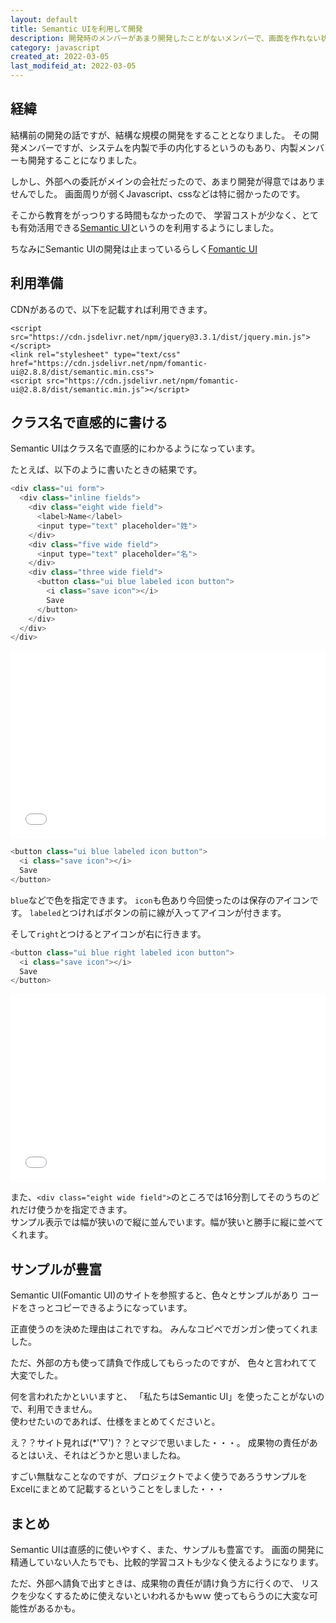 ```yaml
---
layout: default
title: Semantic UIを利用して開発
description: 開発時のメンバーがあまり開発したことがないメンバーで、画面を作れない状態でした。そこでSemantic UIを利用して開発した話です。
category: javascript
created_at: 2022-03-05
last_modifeid_at: 2022-03-05
---
```


## 経緯

結構前の開発の話ですが、結構な規模の開発をすることとなりました。
その開発メンバーですが、システムを内製で手の内化するというのもあり、内製メンバーも開発することになりました。

しかし、外部への委託がメインの会社だったので、あまり開発が得意ではありませんでした。
画面周りが弱くJavascript、cssなどは特に弱かったのです。

そこから教育をがっつりする時間もなかったので、
学習コストが少なく、とても有効活用できる[Semantic UI](https://semantic-ui.com/)というのを利用するようにしました。

ちなみにSemantic UIの開発は止まっているらしく[Fomantic UI](https://fomantic-ui.com/)

## 利用準備

CDNがあるので、以下を記載すれば利用できます。
```
<script src="https://cdn.jsdelivr.net/npm/jquery@3.3.1/dist/jquery.min.js"></script>
<link rel="stylesheet" type="text/css" href="https://cdn.jsdelivr.net/npm/fomantic-ui@2.8.8/dist/semantic.min.css">
<script src="https://cdn.jsdelivr.net/npm/fomantic-ui@2.8.8/dist/semantic.min.js"></script>
```


## クラス名で直感的に書ける

Semantic UIはクラス名で直感的にわかるようになっています。

たとえば、以下のように書いたときの結果です。

```Javascript
<div class="ui form">
  <div class="inline fields">
    <div class="eight wide field">
      <label>Name</label>
      <input type="text" placeholder="姓">
    </div>
    <div class="five wide field">
      <input type="text" placeholder="名">
    </div>
    <div class="three wide field">
      <button class="ui blue labeled icon button">
        <i class="save icon"></i>
        Save
      </button>
    </div>
  </div>
</div>
```

<iframe width="100%" height="300" src="//jsfiddle.net/mtaketani113/m5a216kc/embedded/js,html,css,result/dark/" allowfullscreen="allowfullscreen" allowpaymentrequest frameborder="0"></iframe>

```Javascript
<button class="ui blue labeled icon button">
  <i class="save icon"></i>
  Save
</button>
```

`blue`などで色を指定できます。 `icon`も色あり今回使ったのは保存のアイコンです。
`labeled`とつければボタンの前に線が入ってアイコンが付きます。

そして`right`とつけるとアイコンが右に行きます。

```Javascript
<button class="ui blue right labeled icon button">
  <i class="save icon"></i>
  Save
</button>
```

<iframe width="100%" height="300" src="//jsfiddle.net/mtaketani113/m5a216kc/2/embedded/js,html,css,result/dark/" allowfullscreen="allowfullscreen" allowpaymentrequest frameborder="0"></iframe>

また、`<div class="eight wide field">`のところでは16分割してそのうちのどれだけ使うかを指定できます。  
サンプル表示では幅が狭いので縦に並んでいます。幅が狭いと勝手に縦に並べてくれます。

## サンプルが豊富

Semantic UI(Fomantic UI)のサイトを参照すると、色々とサンプルがあり
コードをさっとコピーできるようになっています。

正直使うのを決めた理由はこれですね。
みんなコピペでガンガン使ってくれました。

ただ、外部の方も使って請負で作成してもらったのですが、
色々と言われてて大変でした。

何を言われたかといいますと、
「私たちはSemantic UI」を使ったことがないので、利用できません。  
使わせたいのであれば、仕様をまとめてくださいと。

え？？サイト見れば(*'▽')？？とマジで思いました・・・。
成果物の責任があるとはいえ、それはどうかと思いましたね。

すごい無駄なことなのですが、プロジェクトでよく使うであろうサンプルを
Excelにまとめて記載するということをしました・・・

## まとめ

Semantic UIは直感的に使いやすく、また、サンプルも豊富です。
画面の開発に精通していない人たちでも、比較的学習コストも少なく使えるようになります。

ただ、外部へ請負で出すときは、成果物の責任が請け負う方に行くので、
リスクを少なくするために使えないといわれるかもｗｗ
使ってもらうのに大変な可能性があるかも。